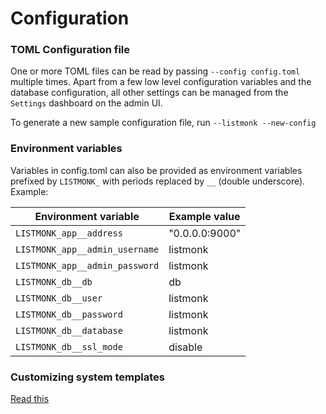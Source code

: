 # Configuration

### TOML Configuration file
One or more TOML files can be read by passing `--config config.toml` multiple times. Apart from a few low level configuration variables and the database configuration, all other settings can be managed from the `Settings` dashboard on the admin UI.

To generate a new sample configuration file, run `--listmonk --new-config`

### Environment variables
Variables in config.toml can also be provided as environment variables prefixed by `LISTMONK_` with periods replaced by `__` (double underscore). Example:

| **Environment variable**       | Example value  |
|--------------------------------|----------------|
| `LISTMONK_app__address`        | "0.0.0.0:9000" |
| `LISTMONK_app__admin_username` | listmonk       |
| `LISTMONK_app__admin_password` | listmonk       |
| `LISTMONK_db__db`              | db             |
| `LISTMONK_db__user`            | listmonk       |
| `LISTMONK_db__password`        | listmonk       |
| `LISTMONK_db__database`        | listmonk       |
| `LISTMONK_db__ssl_mode`        | disable        |

### Customizing system templates
[Read this](../templating/#system-templates)
